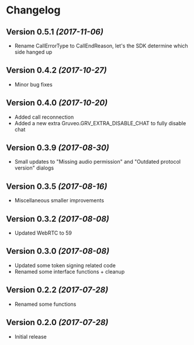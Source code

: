 Changelog
==========

Version 0.5.1 *(2017-11-06)*
----------------------------

 * Rename CallErrorType to CallEndReason, let's the SDK determine which side hanged up

Version 0.4.2 *(2017-10-27)*
----------------------------

 * Minor bug fixes

Version 0.4.0 *(2017-10-20)*
----------------------------

 * Added call reconnection
 * Added a new extra Gruveo.GRV_EXTRA_DISABLE_CHAT to fully disable chat

Version 0.3.9 *(2017-08-30)*
----------------------------

 * Small updates to "Missing audio permission" and "Outdated protocol version" dialogs

Version 0.3.5 *(2017-08-16)*
----------------------------

 * Miscellaneous smaller improvements

Version 0.3.2 *(2017-08-08)*
----------------------------

 * Updated WebRTC to 59

Version 0.3.0 *(2017-08-08)*
----------------------------

 * Updated some token signing related code
 * Renamed some interface functions + cleanup

Version 0.2.2 *(2017-07-28)*
----------------------------

 * Renamed some functions
 
Version 0.2.0 *(2017-07-28)*
----------------------------

 * Initial release
